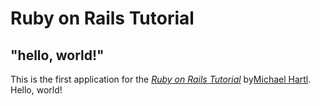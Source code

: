 # Ruby on Rails Tutorial

## "hello, world!"

This is the first application for the
[*Ruby on Rails Tutorial*](http://www.railstutorial.org)
by[Michael Hartl](http://www.michaelhartl.com/). Hello, world!